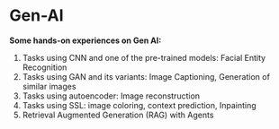 # Gen-AI
**Some hands-on experiences on Gen AI:**

1. Tasks using CNN and one of the pre-trained models: Facial Entity Recognition
2. Tasks using GAN and its variants: Image Captioning, Generation of similar images
3. Tasks using autoencoder: Image reconstruction
4. Tasks using SSL: image coloring, context prediction, Inpainting
5. Retrieval Augmented
Generation (RAG) with
Agents
